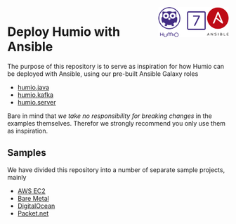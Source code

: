 <img align="right" src="logo.svg" width="160px" />

# Deploy Humio with Ansible

The purpose of this repository is to serve as inspiration for how Humio can be deployed with Ansible, using our pre-built Ansible Galaxy roles

* [humio.java](https://galaxy.ansible.com/humio/java)
* [humio.kafka](https://galaxy.ansible.com/humio/kafka)
* [humio.server](https://galaxy.ansible.com/humio/server)

Bare in mind that *we take no responsibility for breaking changes* in the examples themselves. Therefor we strongly recommend you only use them as inspiration.

## Samples

We have divided this repository into a number of separate sample projects, mainly

* [AWS EC2](aws_ec2)
* [Bare Metal](bare_metal)
* [DigitalOcean](digitalocean)
* [Packet.net](packet_net)
